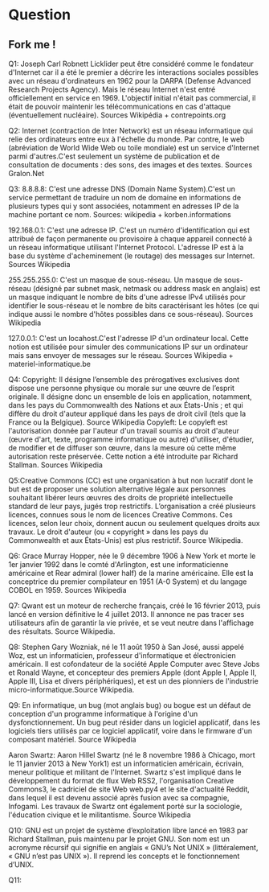 # Question
## Fork me !
Q1: Joseph Carl Robnett Licklider peut être considéré comme le fondateur d'Internet car il a été le premier a
décrire les interactions sociales possibles avec un réseau d'ordinateurs en 1962 pour la DARPA (Defense Advanced Research Projects Agency). Mais le réseau Internet n'est entré officiellement en service en 1969. L'objectif initial n'était pas commercial, il était de pouvoir maintenir les télécommunications en cas d'attaque (éventuellement nucléaire). Sources Wikipédia + contrepoints.org

Q2:
Internet (contraction de Inter Network) est un réseau informatique qui relie des ordinateurs entre eux à l'échelle du monde.
Par contre, le web (abréviation de World Wide Web ou toile mondiale) est un service d'Internet parmi d'autres.C'est seulement un système de publication et de consultation de documents : des sons, des images et des textes. Sources Gralon.Net

Q3:
8.8.8.8: C'est une adresse DNS (Domain Name System).C'est un service permettant de traduire un nom de domaine en informations de plusieurs types qui y sont associées, notamment en adresses IP de la machine portant ce nom. Sources: wikipedia + korben.informations

192.168.0.1: C'est une adresse IP. C'est un numéro d'identification qui est attribué de façon permanente ou provisoire à chaque appareil connecté à un réseau informatique utilisant l'Internet Protocol. L'adresse IP est à la base du système d'acheminement (le routage) des messages sur Internet. Sources Wikipedia

255.255.255.0: C'est un masque de sous-réseau. Un masque de sous-réseau (désigné par subnet mask, netmask ou address mask en anglais) est un masque indiquant le nombre de bits d'une adresse IPv4 utilisés pour identifier le sous-réseau et le nombre de bits caractérisant les hôtes (ce qui indique aussi le nombre d'hôtes possibles dans ce sous-réseau). Sources Wikipedia

127.0.0.1: C'est un locahost.C'est l'adresse IP d'un ordinateur local. Cette notion est utilisée pour simuler des communications IP sur un ordinateur mais sans envoyer de messages sur le réseau. Sources Wikipedia + materiel-informatique.be

Q4:
Copyright: Il désigne l’ensemble des prérogatives exclusives dont dispose une personne physique ou morale sur une œuvre de l’esprit originale. Il désigne donc un ensemble de lois en application, notamment, dans les pays du Commonwealth des Nations et aux États-Unis ; et qui diffère du droit d'auteur appliqué dans les pays de droit civil (tels que la France ou la Belgique). Source Wikipedia
Copyleft: Le copyleft est l'autorisation donnée par l'auteur d'un travail soumis au droit d'auteur (œuvre d'art, texte, programme informatique ou autre) d'utiliser, d'étudier, de modifier et de diffuser son œuvre, dans la mesure où cette même autorisation reste préservée. Cette notion a été introduite par Richard Stallman. Sources Wikipedia

Q5:Creative Commons (CC) est une organisation à but non lucratif dont le but est de proposer une solution alternative légale aux personnes souhaitant libérer leurs œuvres des droits de propriété intellectuelle standard de leur pays, jugés trop restrictifs. L’organisation a créé plusieurs licences, connues sous le nom de licences Creative Commons. Ces licences, selon leur choix, donnent aucun ou seulement quelques droits aux travaux. Le droit d'auteur (ou « copyright » dans les pays du Commonwealth et aux États-Unis) est plus restrictif. Source Wikipedia.

Q6: Grace Murray Hopper, née le 9 décembre 1906 à New York et morte le 1er janvier 1992 dans le comté d'Arlington, est une informaticienne américaine et Rear admiral (lower half) de la marine américaine. Elle est la conceptrice du premier compilateur en 1951 (A-0 System) et du langage COBOL en 1959. Sources Wikipedia

Q7: Qwant est un moteur de recherche français, créé le 16 février 2013, puis lancé en version définitive le 4 juillet 2013. Il annonce ne pas tracer ses utilisateurs afin de garantir la vie privée, et se veut neutre dans l'affichage des résultats. Source Wikipedia.

Q8: Stephen Gary Wozniak, né le 11 août 1950 à San José, aussi appelé Woz, est un informaticien, professeur d'informatique et électronicien américain. Il est cofondateur de la société Apple Computer avec Steve Jobs et Ronald Wayne, et concepteur des premiers Apple (dont Apple I, Apple II, Apple III, Lisa et divers périphériques), et est un des pionniers de l'industrie micro-informatique.Source Wikipedia.

Q9: En informatique, un bug (mot anglais bug) ou bogue est un défaut de conception d'un programme informatique à l'origine d'un dysfonctionnement. Un bug peut résider dans un logiciel applicatif, dans les logiciels tiers utilisés par ce logiciel applicatif, voire dans le firmware d'un composant matériel. Source Wikipedia

Aaron Swartz: Aaron Hillel Swartz (né le 8 novembre 1986 à Chicago, mort le 11 janvier 2013 à New York1) est un informaticien américain, écrivain, meneur politique et militant de l'Internet.
Swartz s'est impliqué dans le développement du format de flux Web RSS2, l'organisation Creative Commons3, le cadriciel de site Web web.py4 et le site d'actualité Reddit, dans lequel il est devenu associé après fusion avec sa compagnie, Infogami.
Les travaux de Swartz ont également porté sur la sociologie, l'éducation civique et le militantisme. Source Wikipedia

Q10: GNU est un projet de système d’exploitation libre lancé en 1983 par Richard Stallman, puis maintenu par le projet GNU. Son nom est un acronyme récursif qui signifie en anglais « GNU’s Not UNIX » (littéralement, « GNU n’est pas UNIX »). Il reprend les concepts et le fonctionnement d’UNIX.

Q11:
